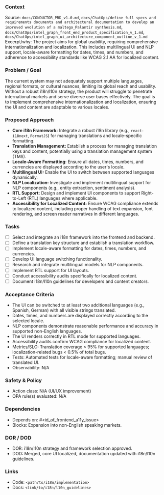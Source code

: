 ### Context

Source: `docs/CONDUCTOR_PRD_v1.0.md`, `docs/ChatOps/define full specs and requirements documents and architectural documentation to develop an improved wvolution of a maltego_Palantir synthesis.md`, `docs/ChatOps/intel_graph_front_end_product_specification_v_1.md`, `docs/ChatOps/intel_graph_ui_architecture_component_outline_v_1.md`
Excerpt/why: The project aims for global usability, requiring comprehensive internationalization and localization. This includes multilingual UI and NLP support, locale-aware formatting for dates, times, and numbers, and adherence to accessibility standards like WCAG 2.1 AA for localized content.

### Problem / Goal

The current system may not adequately support multiple languages, regional formats, or cultural nuances, limiting its global reach and usability. Without a robust i18n/l10n strategy, the product will struggle to penetrate international markets and serve diverse user bases effectively. The goal is to implement comprehensive internationalization and localization, ensuring the UI and content are adaptable to various locales.

### Proposed Approach

- **Core i18n Framework:** Integrate a robust i18n library (e.g., `react-i18next`, `FormatJS`) for managing translations and locale-specific formatting.
- **Translation Management:** Establish a process for managing translation keys and content, potentially using a translation management system (TMS).
- **Locale-Aware Formatting:** Ensure all dates, times, numbers, and currencies are displayed according to the user's locale.
- **Multilingual UI:** Enable the UI to switch between supported languages dynamically.
- **NLP Localization:** Investigate and implement multilingual support for NLP components (e.g., entity extraction, sentiment analysis).
- **RTL Support:** Design and implement UI components to support Right-to-Left (RTL) languages where applicable.
- **Accessibility for Localized Content:** Ensure WCAG compliance extends to localized content, including proper handling of text expansion, font rendering, and screen reader narratives in different languages.

### Tasks

- [ ] Select and integrate an i18n framework into the frontend and backend.
- [ ] Define a translation key structure and establish a translation workflow.
- [ ] Implement locale-aware formatting for dates, times, numbers, and currencies.
- [ ] Develop UI language switching functionality.
- [ ] Research and integrate multilingual models for NLP components.
- [ ] Implement RTL support for UI layouts.
- [ ] Conduct accessibility audits specifically for localized content.
- [ ] Document i18n/l10n guidelines for developers and content creators.

### Acceptance Criteria

- The UI can be switched to at least two additional languages (e.g., Spanish, German) with all visible strings translated.
- Dates, times, and numbers are displayed correctly according to the selected locale.
- NLP components demonstrate reasonable performance and accuracy in supported non-English languages.
- The UI renders correctly in RTL mode for supported languages.
- Accessibility audits confirm WCAG compliance for localized content.
- Metrics/SLO: Translation coverage > 95% for supported languages; localization-related bugs < 0.5% of total bugs.
- Tests: Automated tests for locale-aware formatting; manual review of translated UI.
- Observability: N/A

### Safety & Policy

- Action class: N/A (UI/UX improvement)
- OPA rule(s) evaluated: N/A

### Dependencies

- Depends on: #<id_of_frontend_a11y_issue>
- Blocks: Expansion into non-English speaking markets.

### DOR / DOD

- DOR: i18n/l10n strategy and framework selection approved.
- DOD: Merged, core UI localized, documentation updated with i18n/l10n guidelines.

### Links

- Code: `<path/to/i18n/implementation>`
- Docs: `<link/to/i18n/l10n_guidelines>`

